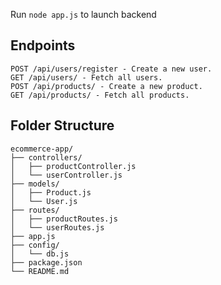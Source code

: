 Run `node app.js` to launch backend

## Endpoints
```
POST /api/users/register - Create a new user.
GET /api/users/ - Fetch all users.
POST /api/products/ - Create a new product.
GET /api/products/ - Fetch all products.
```
## Folder Structure

```
ecommerce-app/
├── controllers/
│   ├── productController.js
│   └── userController.js
├── models/
│   ├── Product.js
│   └── User.js
├── routes/
│   ├── productRoutes.js
│   └── userRoutes.js
├── app.js
├── config/
│   └── db.js
├── package.json
└── README.md

```